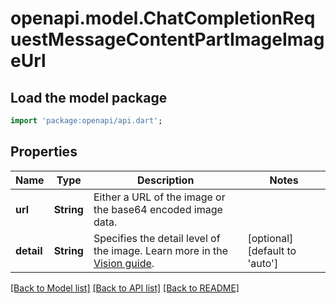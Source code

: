 # openapi.model.ChatCompletionRequestMessageContentPartImageImageUrl

## Load the model package
```dart
import 'package:openapi/api.dart';
```

## Properties
Name | Type | Description | Notes
------------ | ------------- | ------------- | -------------
**url** | **String** | Either a URL of the image or the base64 encoded image data. | 
**detail** | **String** | Specifies the detail level of the image. Learn more in the [Vision guide](/docs/guides/vision/low-or-high-fidelity-image-understanding). | [optional] [default to 'auto']

[[Back to Model list]](../README.md#documentation-for-models) [[Back to API list]](../README.md#documentation-for-api-endpoints) [[Back to README]](../README.md)


